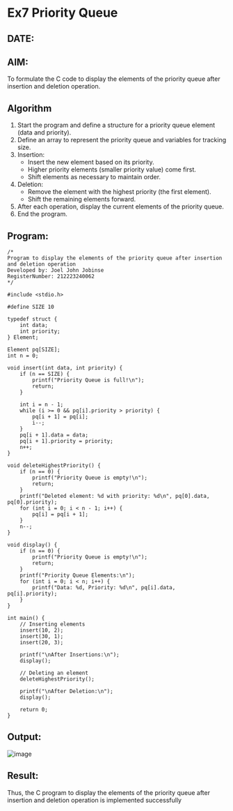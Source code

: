 # Ex7 Priority Queue
## DATE:
## AIM:
To formulate the C code to display the elements of the priority queue after insertion and deletion operation.

## Algorithm
1. Start the program and define a structure for a priority queue element (data and priority).
2. Define an array to represent the priority queue and variables for tracking size.
3. Insertion:
   - Insert the new element based on its priority.
   - Higher priority elements (smaller priority value) come first.
   - Shift elements as necessary to maintain order.
4. Deletion:
   - Remove the element with the highest priority (the first element).
   - Shift the remaining elements forward.
5. After each operation, display the current elements of the priority queue.
6. End the program.


## Program:
```
/*
Program to display the elements of the priority queue after insertion and deletion operation
Developed by: Joel John Jobinse
RegisterNumber: 212223240062
*/

#include <stdio.h>

#define SIZE 10

typedef struct {
    int data;
    int priority;
} Element;

Element pq[SIZE];
int n = 0;

void insert(int data, int priority) {
    if (n == SIZE) {
        printf("Priority Queue is full!\n");
        return;
    }

    int i = n - 1;
    while (i >= 0 && pq[i].priority > priority) {
        pq[i + 1] = pq[i];
        i--;
    }
    pq[i + 1].data = data;
    pq[i + 1].priority = priority;
    n++;
}

void deleteHighestPriority() {
    if (n == 0) {
        printf("Priority Queue is empty!\n");
        return;
    }
    printf("Deleted element: %d with priority: %d\n", pq[0].data, pq[0].priority);
    for (int i = 0; i < n - 1; i++) {
        pq[i] = pq[i + 1];
    }
    n--;
}

void display() {
    if (n == 0) {
        printf("Priority Queue is empty!\n");
        return;
    }
    printf("Priority Queue Elements:\n");
    for (int i = 0; i < n; i++) {
        printf("Data: %d, Priority: %d\n", pq[i].data, pq[i].priority);
    }
}

int main() {
    // Inserting elements
    insert(10, 2);
    insert(30, 1);
    insert(20, 3);

    printf("\nAfter Insertions:\n");
    display();

    // Deleting an element
    deleteHighestPriority();

    printf("\nAfter Deletion:\n");
    display();

    return 0;
}
```

## Output:
![image](https://github.com/user-attachments/assets/c0cf92fb-d8e7-4316-8d37-20b04da77c7c)



## Result:
Thus, the C program to display the elements of the priority queue after insertion and deletion operation is implemented successfully
